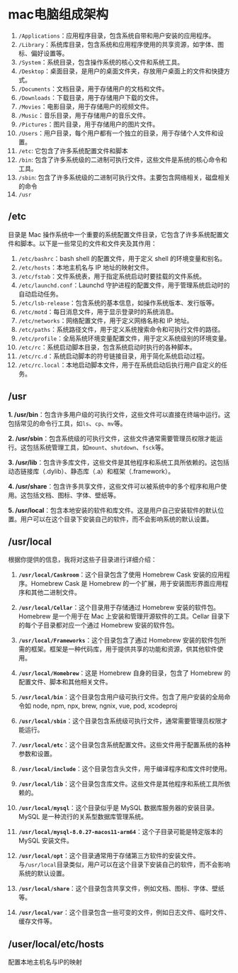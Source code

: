 # mac电脑组成架构

1. `/Applications`：应用程序目录，包含系统自带和用户安装的应用程序。
2. `/Library`：系统库目录，包含系统和应用程序使用的共享资源，如字体、图标、偏好设置等。
3. `/System`：系统目录，包含操作系统的核心文件和系统工具。
4. `/Desktop`：桌面目录，是用户的桌面文件夹，存放用户桌面上的文件和快捷方式。
5. `/Documents`：文档目录，用于存储用户的文档和文件。
6. `/Downloads`：下载目录，用于存储用户下载的文件。
7. `/Movies`：电影目录，用于存储用户的视频文件。
8. `/Music`：音乐目录，用于存储用户的音乐文件。
9. `/Pictures`：图片目录，用于存储用户的图片文件。
10. `/Users`：用户目录，每个用户都有一个独立的目录，用于存储个人文件和设置。
11. `/etc`: 它包含了许多系统配置文件和脚本
12. `/bin`: 包含了许多系统级的二进制可执行文件，这些文件是系统的核心命令和工具。
13. `/sbin`: 包含了许多系统级的二进制可执行文件。主要包含网络相关，磁盘相关的命令
14. `/usr`

## /etc
目录是 Mac 操作系统中一个重要的系统配置文件目录，它包含了许多系统配置文件和脚本。以下是一些常见的文件和文件夹及其作用：
1. `/etc/bashrc`：bash  shell 的配置文件，用于定义 shell 的环境变量和别名。
2. `/etc/hosts`：本地主机名与 IP 地址的映射文件。
3. `/etc/fstab`：文件系统表，用于指定系统启动时要挂载的文件系统。
4. `/etc/launchd.conf`：Launchd 守护进程的配置文件，用于管理系统启动时的自动启动任务。
5. `/etc/lsb-release`：包含系统的基本信息，如操作系统版本、发行版等。
6. `/etc/motd`：每日消息文件，用于显示登录时的系统消息。
7. `/etc/networks`：网络配置文件，用于定义网络名称和 IP 地址。
8. `/etc/paths`：系统路径文件，用于定义系统搜索命令和可执行文件的路径。
9. `/etc/profile`：全局系统环境变量配置文件，用于定义系统级别的环境变量。
10. `/etc/rc`：系统启动脚本目录，包含系统启动时执行的各种脚本。
11. `/etc/rc.d`：系统启动脚本的符号链接目录，用于简化系统启动过程。
12. `/etc/rc.local`：本地启动脚本文件，用于在系统启动后执行用户自定义的任务。


## /usr
**1. /usr/bin**：包含许多用户级的可执行文件，这些文件可以直接在终端中运行。这包括常见的命令行工具，如`ls`、`cp`、`mv`等。

**2. /usr/sbin**：包含系统级的可执行文件，这些文件通常需要管理员权限才能运行。这包括系统管理工具，如`mount`、`shutdown`、`fsck`等。

**3. /usr/lib**：包含许多库文件，这些文件是其他程序和系统工具所依赖的。这包括动态链接库（.dylib）、静态库（.a）和框架（.framework）。

**4. /usr/share**：包含许多共享文件，这些文件可以被系统中的多个程序和用户使用。这包括文档、图标、字体、壁纸等。

**5. /usr/local**：包含本地安装的软件和库文件。这是用户自己安装软件的默认位置。用户可以在这个目录下安装自己的软件，而不会影响系统的默认设置。

## /usr/local
根据你提供的信息，我将对这些子目录进行详细介绍：

1. **`/usr/local/Caskroom`**：这个目录包含了使用 Homebrew Cask 安装的应用程序。Homebrew Cask 是 Homebrew 的一个扩展，用于安装图形界面应用程序和其他二进制文件。

2. **`/usr/local/Cellar`**：这个目录用于存储通过 Homebrew 安装的软件包。Homebrew 是一个用于在 Mac 上安装和管理开源软件的工具。Cellar 目录下的每个子目录都对应一个通过 Homebrew 安装的软件包。

3. **`/usr/local/Frameworks`**：这个目录包含了通过 Homebrew 安装的软件包所需的框架。框架是一种代码库，用于提供共享的功能和资源，供其他软件使用。

4. **`/usr/local/Homebrew`**：这是 Homebrew 自身的目录，包含了 Homebrew 的配置文件、脚本和其他相关文件。

5. **`/usr/local/bin`**：这个目录包含用户级可执行文件。包含了用户安装的全局命令如 
node, npm, npx, brew, ngnix, vue, pod, xcodeproj

6. **`/usr/local/sbin`**：这个目录包含系统级可执行文件，通常需要管理员权限才能运行。

7. **`/usr/local/etc`**：这个目录包含系统配置文件。这些文件用于配置系统的各种参数和设置。

8. **`/usr/local/include`**：这个目录包含头文件，用于编译程序和库文件时使用。

9. **`/usr/local/lib`**：这个目录包含库文件。这些文件是其他程序和系统工具所依赖的。

10. **`/usr/local/mysql`**：这个目录似乎是 MySQL 数据库服务器的安装目录。MySQL 是一种流行的关系型数据库管理系统。

11. **`/usr/local/mysql-8.0.27-macos11-arm64`**：这个子目录可能是特定版本的 MySQL 安装文件。

12. **`/usr/local/opt`**：这个目录通常用于存储第三方软件的安装文件。与`/usr/local`目录类似，用户可以在这个目录下安装自己的软件，而不会影响系统的默认设置。

13. **`/usr/local/share`**：这个目录包含共享文件，例如文档、图标、字体、壁纸等。

14. **`/usr/local/var`**：这个目录包含一些可变的文件，例如日志文件、临时文件、缓存文件等。

## /user/local/etc/hosts
配置本地主机名与IP的映射
